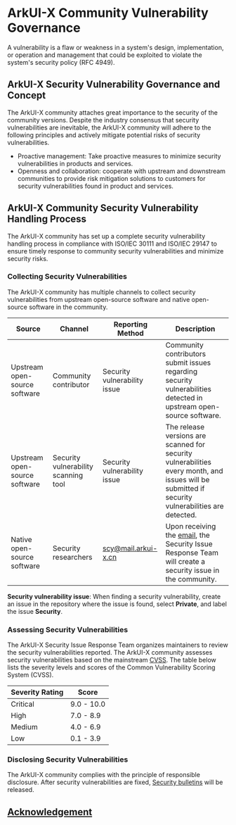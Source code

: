 # ArkUI-X Community Vulnerability Governance

A vulnerability is a flaw or weakness in a system's design, implementation, or operation and management that could be exploited to violate the system's security policy (RFC 4949).

## ArkUI-X Security Vulnerability Governance and Concept

The ArkUI-X community attaches great importance to the security of the community versions. Despite the industry consensus that security vulnerabilities are inevitable, the ArkUI-X community will adhere to the following principles and actively mitigate potential risks of security vulnerabilities.

- Proactive management: Take proactive measures to minimize security vulnerabilities in products and services.
- Openness and collaboration: cooperate with upstream and downstream communities to provide risk mitigation solutions to customers for security vulnerabilities found in product and services.

## ArkUI-X Community Security Vulnerability Handling Process
The ArkUI-X community has set up a complete security vulnerability handling process in compliance with ISO/IEC 30111 and ISO/IEC 29147 to ensure timely response to community security vulnerabilities and minimize security risks.

### Collecting Security Vulnerabilities

The ArkUI-X community has multiple channels to collect security vulnerabilities from upstream open-source software and native open-source software in the community.


|Source|Channel|Reporting Method|  Description|
| -------- |-------- | -------- | -------- |
|Upstream open-source software|Community contributor|Security vulnerability issue|Community contributors submit issues regarding security vulnerabilities detected in upstream open-source software.|
|Upstream open-source software|Security vulnerability scanning tool|Security vulnerability issue|The release versions are scanned for security vulnerabilities every month, and issues will be submitted if security vulnerabilities are detected.|
|Native open-source software|Security researchers|scy@mail.arkui-x.cn|Upon receiving the [email](./template-security-bug.md), the Security Issue Response Team will create a security issue in the community.|

**Security vulnerability issue**: When finding a security vulnerability, create an issue in the repository where the issue is found, select **Private**, and label the issue **Security**.

### Assessing Security Vulnerabilities

The ArkUI-X Security Issue Response Team organizes maintainers to review the security vulnerabilities reported. The ArkUI-X community assesses security vulnerabilities based on the mainstream [CVSS](https://www.first.org/cvss/calculator/3.1). The table below lists the severity levels and scores of the Common Vulnerability Scoring System (CVSS).

|Severity Rating|Score|
|--------------------------|-----------------|
|Critical|9.0 - 10.0|
|High|7.0 - 8.9|
|Medium|4.0 - 6.9|
|Low|0.1 - 3.9|

### Disclosing Security Vulnerabilities

The ArkUI-X community complies with the principle of responsible disclosure. After security vulnerabilities are fixed, [Security bulletins](../security-disclosure/readme.md) will be released.


## [Acknowledgement](./Acknowledgement.md)

